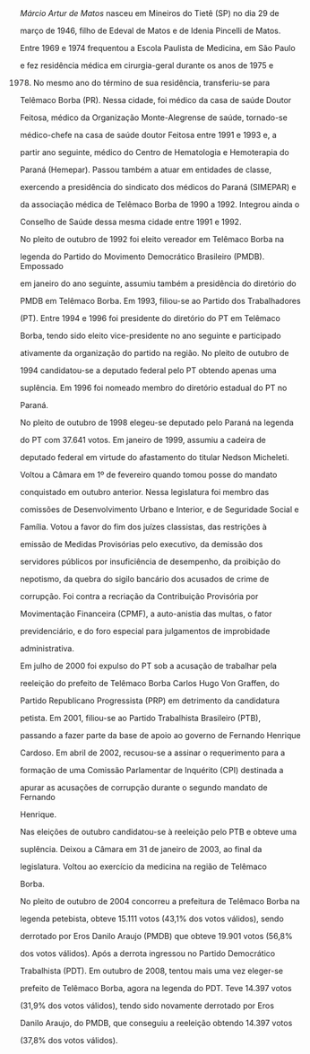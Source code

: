 

 



*Márcio Artur de Matos* nasceu em Mineiros do Tietê (SP) no dia 29 de

março de 1946, filho de Edeval de Matos e de Idenia Pincelli de Matos.



Entre 1969 e 1974 frequentou a Escola Paulista de Medicina, em São Paulo

e fez residência médica em cirurgia-geral durante os anos de 1975 e

1978. No mesmo ano do término de sua residência, transferiu-se para

Telêmaco Borba (PR). Nessa cidade, foi médico da casa de saúde Doutor

Feitosa, médico da Organização Monte-Alegrense de saúde, tornado-se

médico-chefe na casa de saúde doutor Feitosa entre 1991 e 1993 e, a

partir ano seguinte, médico do Centro de Hematologia e Hemoterapia do

Paraná (Hemepar). Passou também a atuar em entidades de classe,

exercendo a presidência do sindicato dos médicos do Paraná (SIMEPAR) e

da associação médica de Telêmaco Borba de 1990 a 1992. Integrou ainda o

Conselho de Saúde dessa mesma cidade entre 1991 e 1992.



No pleito de outubro de 1992 foi eleito vereador em Telêmaco Borba na

legenda do Partido do Movimento Democrático Brasileiro (PMDB). Empossado

em janeiro do ano seguinte, assumiu também a presidência do diretório do

PMDB em Telêmaco Borba. Em 1993, filiou-se ao Partido dos Trabalhadores

(PT). Entre 1994 e 1996 foi presidente do diretório do PT em Telêmaco

Borba, tendo sido eleito vice-presidente no ano seguinte e participado

ativamente da organização do partido na região. No pleito de outubro de

1994 candidatou-se a deputado federal pelo PT obtendo apenas uma

suplência. Em 1996 foi nomeado membro do diretório estadual do PT no

Paraná.



No pleito de outubro de 1998 elegeu-se deputado pelo Paraná na legenda

do PT com 37.641 votos. Em janeiro de 1999, assumiu a cadeira de

deputado federal em virtude do afastamento do titular Nedson Micheleti.



Voltou a Câmara em 1º de fevereiro quando tomou posse do mandato

conquistado em outubro anterior. Nessa legislatura foi membro das

comissões de Desenvolvimento Urbano e Interior, e de Seguridade Social e

Família. Votou a favor do fim dos juízes classistas, das restrições à

emissão de Medidas Provisórias pelo executivo, da demissão dos

servidores públicos por insuficiência de desempenho, da proibição do

nepotismo, da quebra do sigilo bancário dos acusados de crime de

corrupção. Foi contra a recriação da Contribuição Provisória por

Movimentação Financeira (CPMF), a auto-anistia das multas, o fator

previdenciário, e do foro especial para julgamentos de improbidade

administrativa.



Em julho de 2000 foi expulso do PT sob a acusação de trabalhar pela

reeleição do prefeito de Telêmaco Borba Carlos Hugo Von Graffen, do

Partido Republicano Progressista (PRP) em detrimento da candidatura

petista. Em 2001, filiou-se ao Partido Trabalhista Brasileiro (PTB),

passando a fazer parte da base de apoio ao governo de Fernando Henrique

Cardoso. Em abril de 2002, recusou-se a assinar o requerimento para a

formação de uma Comissão Parlamentar de Inquérito (CPI) destinada a

apurar as acusações de corrupção durante o segundo mandato de Fernando

Henrique.



Nas eleições de outubro candidatou-se à reeleição pelo PTB e obteve uma

suplência. Deixou a Câmara em 31 de janeiro de 2003, ao final da

legislatura. Voltou ao exercício da medicina na região de Telêmaco

Borba.



No pleito de outubro de 2004 concorreu a prefeitura de Telêmaco Borba na

legenda petebista, obteve 15.111 votos (43,1% dos votos válidos), sendo

derrotado por Eros Danilo Araujo (PMDB) que obteve 19.901 votos (56,8%

dos votos válidos). Após a derrota ingressou no Partido Democrático

Trabalhista (PDT). Em outubro de 2008, tentou mais uma vez eleger-se

prefeito de Telêmaco Borba, agora na legenda do PDT. Teve 14.397 votos

(31,9% dos votos válidos), tendo sido novamente derrotado por Eros

Danilo Araujo, do PMDB, que conseguiu a reeleição obtendo 14.397 votos

(37,8% dos votos válidos).



 



 



